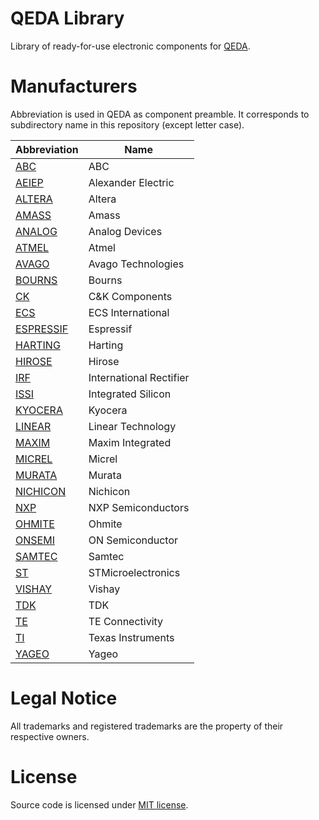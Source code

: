 QEDA Library
============

Library of ready-for-use electronic components for [QEDA](https://github.com/qeda/qeda).

Manufacturers
=============

Abbreviation is used in QEDA as component preamble. It corresponds to subdirectory name in this repository (except letter case).

Abbreviation                            | Name
----------------------------------------|---------------------------------------
[ABC](./abc/)                           | ABC
[AEIEP](./aeiep/)                       | Alexander Electric
[ALTERA](./altera/)                     | Altera
[AMASS](./amass/)                       | Amass
[ANALOG](./analog/)                     | Analog Devices
[ATMEL](./atmel/)                       | Atmel
[AVAGO](./avago/)                       | Avago Technologies
[BOURNS](./bourns/)                     | Bourns
[CK](./ck/)                             | C&K Components
[ECS](./ecs/)                           | ECS International
[ESPRESSIF](./espressif/)               | Espressif
[HARTING](./harting/)                   | Harting
[HIROSE](./hirose/)                     | Hirose
[IRF](./irf/)                           | International Rectifier
[ISSI](./issi/)                         | Integrated Silicon
[KYOCERA](./kyocera/)                   | Kyocera
[LINEAR](./linear/)                     | Linear Technology
[MAXIM](./maxim/)                       | Maxim Integrated
[MICREL](./micrel/)                     | Micrel
[MURATA](./murata/)                     | Murata
[NICHICON](./nichicon/)                 | Nichicon
[NXP](./nxp/)                           | NXP Semiconductors
[OHMITE](./ohmite/)                     | Ohmite
[ONSEMI](./onsemi/)                     | ON Semiconductor
[SAMTEC](./samtec/)                     | Samtec
[ST](./st/)                             | STMicroelectronics
[VISHAY](./vishay/)                     | Vishay
[TDK](./tdk/)                           | TDK
[TE](./te/)                             | TE Connectivity
[TI](./ti/)                             | Texas Instruments
[YAGEO](./yageo/)                       | Yageo

Legal Notice
============

All trademarks and registered trademarks are the property of their respective owners.

License
=======

Source code is licensed under [MIT license](./LICENSE.md).
